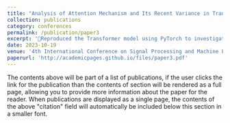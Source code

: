```yaml
---
title: "Analysis of Attention Mechanism and Its Recent Variance in Transformer"
collection: publications
category: conferences
permalink: /publication/paper3
excerpt: 'Reproduced the Transformer model using PyTorch to investigate the application of the Attention mechanism in neural networks Implemented neural network models with linear complexity, including the Linear Transformer, External Attention, and FLASH models in PyTorch, assessing their runtime performance across diverse datasets Developed low-rank multi-head attention neural network models in PyTorch; conducted comparative experiments with their original models on diverse datasets Consolidated experimental results; compared different models and the effect of model optimization'
date: 2023-10-19
venue: '4th International Conference on Signal Processing and Machine Learning'
paperurl: 'http://academicpages.github.io/files/paper3.pdf'
---
```


The contents above will be part of a list of publications, if the user clicks the link for the publication than the contents of section will be rendered as a full page, allowing you to provide more information about the paper for the reader. When publications are displayed as a single page, the contents of the above "citation" field will automatically be included below this section in a smaller font.